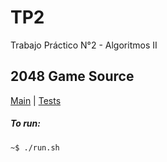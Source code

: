 TP2
===  

Trabajo Práctico N°2 - Algoritmos II  
  
## 2048 Game Source

[Main](https://github.com/Grateds/TP2/tree/master/src/main/java/com/Grateds/game) | [Tests](https://github.com/Grateds/TP2/tree/master/src/test/java/com/Grateds/game)

##### To run:

	~$ ./run.sh
